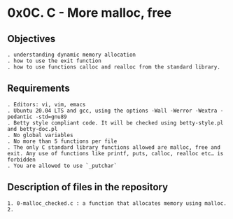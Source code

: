 # 0x0C. C - More malloc, free

## Objectives

	. understanding dynamic memory allocation
	. how to use the exit function 
	. how to use functions calloc and realloc from the standard library.

## Requirements

	. Editors: vi, vim, emacs
	. Ubuntu 20.04 LTS and gcc, using the options -Wall -Werror -Wextra -pedantic -std=gnu89
	. Betty style compliant code. It will be checked using betty-style.pl and betty-doc.pl
	. No global variables
	. No more than 5 functions per file
	. The only C standard library functions allowed are malloc, free and exit. Any use of functions like printf, puts, calloc, realloc etc… is forbidden
	. You are allowed to use `_putchar`

## Description of files in the repository

	1. 0-malloc_checked.c : a function that allocates memory using malloc.
	2. 

